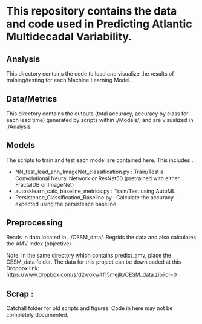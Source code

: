 <h1>This repository contains the data and code used in Predicting Atlantic Multidecadal Variability. </h1>

## Analysis
This directory contains the code to load and visualize the results of training/testing for each Machine Learning Model.

## Data/Metrics
This directory contains the outputs (total accuracy, accuracy by class for each lead time) generated by scripts within ./Models/, and are visualized in ./Analysis

## Models
The scripts to train and test each model are contained here. This includes...
* NN_test_lead_ann_ImageNet_classification.py : Train/Test a Convolutional Neural Network or ResNet50 (pretrained with either FractalDB or ImageNet)
* autosklearn_calc_baseline_metrics.py : Train/Test using AutoML
* Persistence_Classification_Baseline.py : Calculate the accuracy expected using the persistence baseline

## Preprocessing
Reads in data located in ../CESM_data/. Regrids the data and also calculates the AMV Index (objective)

Note: In the same directory which contains predict_amv, place the CESM_data folder. The data for this project can be downloaded at this Dropbox link: https://www.dropbox.com/s/d2wokw4f15mejlk/CESM_data.zip?dl=0

## Scrap :</b>
Catchall folder for old scripts and figures. Code in here may not be completely documented.
